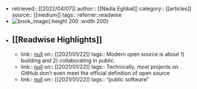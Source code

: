 - retrieved:: [[2022/04/07]]
  author:: [[Nadia Eghbal]]
  category:: [[articles]]
  source:: [[medium]]
  tags:: 
  referrer::readwise
- ![book_image](https://readwise-assets.s3.amazonaws.com/static/images/article4.6bc1851654a0.png){:height 200 :width 200}
- ## [[Readwise Highlights]]
	- link:: [null](null)
	  on:: [[2021/01/22]]
	  tags:: 
	  Modern open source is about 1) building and 2) collaborating in public.
	- link:: [null](null)
	  on:: [[2021/01/22]]
	  tags:: 
	  Technically, most projects on GitHub don’t even meet the official definition of open source
	- link:: [null](null)
	  on:: [[2021/01/22]]
	  tags:: 
	  “public software”